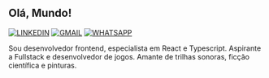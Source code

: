 ## Olá, Mundo!

[![LINKEDIN](https://img.shields.io/badge/LinkedIn-0077B5?style=for-the-badge&logo=linkedin&logoColor=white)](https://www.linkedin.com/in/mariquegonn-dev/)
[![GMAIL](https://img.shields.io/badge/Gmail-D14836?style=for-the-badge&logo=gmail&logoColor=white)](mailto:mariquegonn@gmail.com)
[![WHATSAPP](https://img.shields.io/badge/WhatsApp-25D366?style=for-the-badge&logo=whatsapp&logoColor=white)](https://wa.me/5579999199036?text=Ol%C3%A1+Henrique%21)

Sou desenvolvedor frontend, especialista em React e Typescript. Aspirante a Fullstack e desenvolvedor de jogos. Amante de trilhas sonoras, ficção científica e pinturas.
